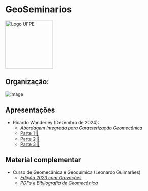 # GeoSeminarios
<img src="https://github.com/user-attachments/assets/7b34ba8d-08f0-4853-8dcc-a753a7b0876a" alt="Logo UFPE" style="height: 150px"/>

## Organização:

![image](https://github.com/user-attachments/assets/8a1e2e96-f0cd-463d-8c1e-7970aaa8f7ab)

## Apresentações

- Ricardo Wanderley (Dezembro de 2024):
  - [_Abordagem Integrada para Caracterização Geomecânica_](https://drive.google.com/file/d/13Y1XYgtEKku0k2MMthQIf9dPwCBfPYul/view?usp=sharing)
  - [Parte 1 🎦](https://drive.google.com/file/d/1nrsL2VdZi5QMd-7A6UXuRZ3gj_8ECtix/view?usp=sharing)
  - [Parte 2 🎦](https://drive.google.com/file/d/1E8bGVedPjoPx69NKFwQ3JuIl71x6C2v-/view?usp=sharing)
  - [Parte 3 🎦](https://drive.google.com/file/d/1Kp447E0hWQmawtmL9DE7RgeBLOdsOFiV/view?usp=sharing)

## Material complementar

- Curso de Geomecânica e Geoquímica (Leonardo Guimarães)
  - [_Edição 2023 com Gravações_](https://github.com/leojnguimaraes/Modelagem_Hidrogeoquimica)
  - [_PDFs e Bibliografia de Geomecânica_](http://www.lmcg.ufpe.br/~leo/geomecanica/)
